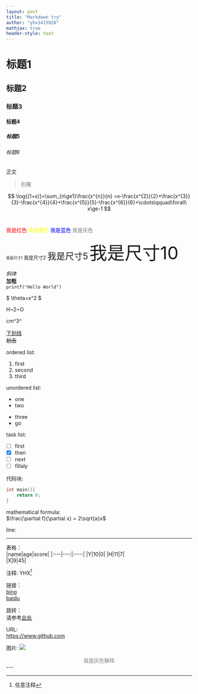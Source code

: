 ```yaml
---
layout: post
title: "Markdown try"
author: "yhx1415926"
mathjax: true
header-style: text
---
```



# 标题1
## 标题2
### 标题3
#### 标题4
##### 标题5
###### 标题6
正文
>引用  

$$
\log{(1+x)}=\sum_{n\ge1}\frac{x^{n}}{n} =x-\frac{x^{2}}{2}+\frac{x^{3}}{3}-\frac{x^{4}}{4}+\frac{x^{5}}{5}-\frac{x^{6}}{6}+\cdots\qquad\forall\ x\ge-1 
$$<br>

<font color=red>我是红色</font>
<font color=yellow>我是黄色</font>
<font color=Blue>我是蓝色</font>
<font color= gray>我是灰色</font>

<font size=1>我是尺寸1</font>
<font size=2>我是尺寸2</font>
<font size=5>我是尺寸5</font>
<font size=10>我是尺寸10</font>  

*斜体*<br>
**加粗**<br>
`printf("Hello World")`  

$ \theta=x^2 $  

H~2~O<br>

cm^3^<br>

<u>下划线</u>  
<del>划去</del>  

ordered list:
1. first
2. second
3. third

unordered list:
- one
- two
* three
* go

task list:
- [ ] first
- [x] then
- [ ] next
- [ ] fillaly

代码块:
```c
int main(){
    return 0;
}
```

mathematical formula:  
$\frac{\partial f}{\partial x} = 2\sqrt{a}x$  

line:

---


表格：<br>
|name|age|score|
|:---|---:|:---:|
|Y|10|0|
|H|11|7|  
|X|9|45|  

注释:
YHX[^z]

[^z]:任意注释

链接：<br>
[bing](https://www.bing.com "一个搜索引擎")<br>
[baidu][ads]<br>

[ads]:https://www.baidu.com "两个搜索引擎"

跳转：<br>
请参考[此处](#标题3)  

URL:  
https://www.github.com  

图片:
![](https://yhx1415926.github.io/img/404-bg.jpg)
<center><font color= gray>我是灰色解释</font></center>
---

